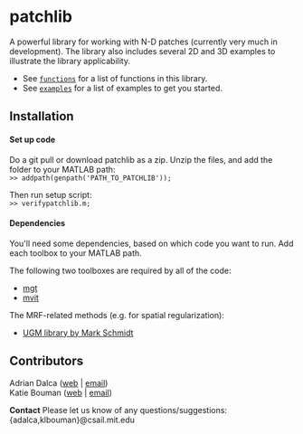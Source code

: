 patchlib
========

A powerful library for working with N-D patches (currently very much in development). The library also includes several 2D and 3D examples to illustrate the library applicability.

- See [`functions`](src/functions.md) for a list of functions in this library.
- See [`examples`](examples/examples.md) for a list of examples to get you started.


Installation
-------

#### Set up code
Do a git pull or download patchlib as a zip. Unzip the files, and add the folder to your MATLAB path:  
`>> addpath(genpath('PATH_TO_PATCHLIB'));`

Then run setup script:  
`>> verifypatchlib.m;`

#### Dependencies
You'll need some dependencies, based on which code you want to run. Add each toolbox to your MATLAB path.

The following two toolboxes are required by all of the code:
- [mgt](https://github.com/adalca/mgt)
- [mvit](https://github.com/adalca/mivt)

The MRF-related methods (e.g. for spatial regularization):
- [UGM library by Mark Schmidt](http://www.cs.ubc.ca/~schmidtm/Software/UGM.html)



Contributors
------------
Adrian Dalca ([web](http://adalca.mit.edu) | [email](mailto:adalca@mit.edu))  
Katie Bouman ([web](http://people.csail.mit.edu/klbouman) | [email](mailto:klbouman@csail.mit.edu))

**Contact** Please let us know of any questions/suggestions: {adalca,klbouman}@csail.mit.edu
